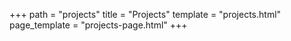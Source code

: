 +++
path = "projects"
title = "Projects"
template = "projects.html"
page_template = "projects-page.html"
+++
